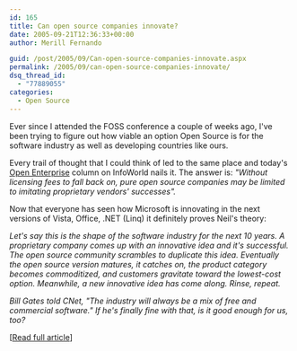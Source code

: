 ```yaml
---
id: 165
title: Can open source companies innovate?
date: 2005-09-21T12:36:33+00:00
author: Merill Fernando

guid: /post/2005/09/Can-open-source-companies-innovate.aspx
permalink: /2005/09/can-open-source-companies-innovate/
dsq_thread_id:
  - "77889055"
categories:
  - Open Source
---
```


<p>Ever since I attended the FOSS conference a couple of weeks ago, I've been 
trying to figure out how viable an option Open Source is for the software 
industry as well as developing countries like ours.</p>
<p>Every trail of thought that I could think of led to the same place and 
today's <a href="http://www.infoworld.com/columnists/neil_mcallister.html">Open 
Enterprise</a> column on InfoWorld nails it. The answer is: <em>"Without 
licensing fees to fall back on, pure open source companies may be limited to 
imitating proprietary vendors' successes".</em></p>
<p>Now that everyone has seen how Microsoft is innovating in the next versions 
of Vista, Office, .NET (Linq) it definitely proves Neil's theory:</p>
<p><em>Let's say this is the shape of the software industry for the next 10 
years. A proprietary company comes up with an innovative idea and it's 
successful. The open source community scrambles to duplicate this idea. 
Eventually the open source version matures, it catches on, the product category 
becomes commoditized, and customers gravitate toward the lowest-cost option. 
Meanwhile, a new innovative idea has come along. Rinse, repeat. </em></p>
<p><em>Bill Gates told CNet, "The industry will always be a mix of free and 
commercial software." If he's finally fine with that, is it good enough for us, 
too?</em> </p>
<p>[<a href="http://www.infoworld.com/article/05/09/19/38OPopenent_1.html">Read 
full article</a>]</p>